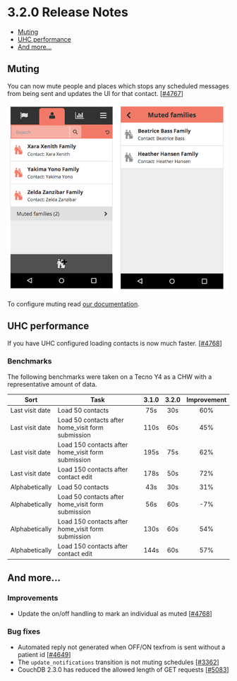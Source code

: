 # 3.2.0 Release Notes

- [Muting](#muting)
- [UHC performance](#uhc-performance)
- [And more...](#and-more)

## Muting

You can now mute people and places which stops any scheduled messages from being sent and updates the UI for that contact. [[#4767](https://github.com/medic/medic-webapp/issues/4767)]

![Screenshots](images/3.2.0-4767.png)

To configure muting read [our documentation](https://github.com/medic/medic-docs/blob/master/configuration/transitions.md#muting).

## UHC performance

If you have UHC configured loading contacts is now much faster. [[#4768](https://github.com/medic/medic-webapp/issues/4768)]

### Benchmarks

The following benchmarks were taken on a Tecno Y4 as a CHW with a representative amount of data.

| Sort | Task | 3.1.0 | 3.2.0 | Improvement |
| ---- | ---- | :----: | :----: | :----: |
| Last visit date | Load 50 contacts | 75s | 30s | 60% |
| Last visit date | Load 50 contacts after home_visit form submission | 110s | 60s | 45%  |
| Last visit date | Load 150 contacts after home_visit form submission | 195s | 75s | 62% |
| Last visit date | Load 150 contacts after contact edit | 178s | 50s | 72% |
| Alphabetically | Load 50 contacts | 43s | 30s | 31% |
| Alphabetically | Load 50 contacts after home_visit form submission | 56s | 60s | -7% | 
| Alphabetically | Load 150 contacts after home_visit form submission | 130s | 60s | 54% |
| Alphabetically | Load 150 contacts after contact edit | 144s | 60s | 57% |

## And more...

### Improvements

- Update the on/off handling to mark an individual as muted [[#4768](https://github.com/medic/medic-webapp/issues/4768)]

### Bug fixes

- Automated reply not generated when OFF/ON texfrom is sent without a patient id [[#4649](https://github.com/medic/medic-webapp/issues/4649)]
- The `update_notifications` transition is not muting schedules [[#3362](https://github.com/medic/medic-webapp/issues/3362)]
- CouchDB 2.3.0 has reduced the allowed length of GET requests [[#5083](https://github.com/medic/medic-webapp/issues/5083)]

